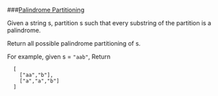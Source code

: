 ###[Palindrome Partitioning](http://leetcode.com/onlinejudge#question_131)

Given a string s, partition s such that every substring of the partition is a palindrome.

Return all possible palindrome partitioning of s.

For example, given s = `"aab"`,
Return

      [
        ["aa","b"],
        ["a","a","b"]
      ]